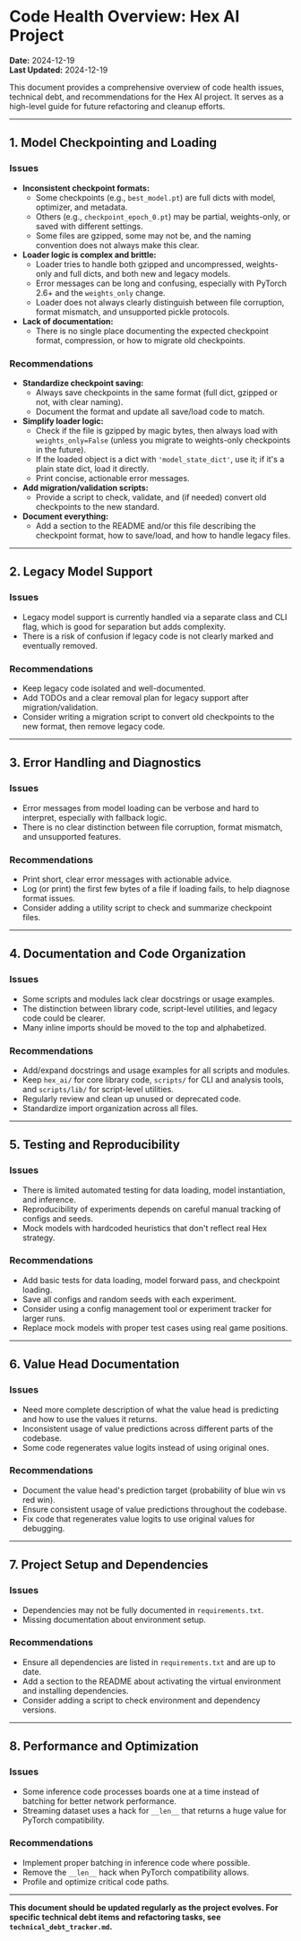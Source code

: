# Code Health Overview: Hex AI Project

**Date:** 2024-12-19  
**Last Updated:** 2024-12-19

This document provides a comprehensive overview of code health issues, technical debt, and recommendations for the Hex AI project. It serves as a high-level guide for future refactoring and cleanup efforts.

---

## 1. Model Checkpointing and Loading

### Issues
- **Inconsistent checkpoint formats:**
  - Some checkpoints (e.g., `best_model.pt`) are full dicts with model, optimizer, and metadata.
  - Others (e.g., `checkpoint_epoch_0.pt`) may be partial, weights-only, or saved with different settings.
  - Some files are gzipped, some may not be, and the naming convention does not always make this clear.
- **Loader logic is complex and brittle:**
  - Loader tries to handle both gzipped and uncompressed, weights-only and full dicts, and both new and legacy models.
  - Error messages can be long and confusing, especially with PyTorch 2.6+ and the `weights_only` change.
  - Loader does not always clearly distinguish between file corruption, format mismatch, and unsupported pickle protocols.
- **Lack of documentation:**
  - There is no single place documenting the expected checkpoint format, compression, or how to migrate old checkpoints.

### Recommendations
- **Standardize checkpoint saving:**
  - Always save checkpoints in the same format (full dict, gzipped or not, with clear naming).
  - Document the format and update all save/load code to match.
- **Simplify loader logic:**
  - Check if the file is gzipped by magic bytes, then always load with `weights_only=False` (unless you migrate to weights-only checkpoints in the future).
  - If the loaded object is a dict with `'model_state_dict'`, use it; if it's a plain state dict, load it directly.
  - Print concise, actionable error messages.
- **Add migration/validation scripts:**
  - Provide a script to check, validate, and (if needed) convert old checkpoints to the new standard.
- **Document everything:**
  - Add a section to the README and/or this file describing the checkpoint format, how to save/load, and how to handle legacy files.

---

## 2. Legacy Model Support

### Issues
- Legacy model support is currently handled via a separate class and CLI flag, which is good for separation but adds complexity.
- There is a risk of confusion if legacy code is not clearly marked and eventually removed.

### Recommendations
- Keep legacy code isolated and well-documented.
- Add TODOs and a clear removal plan for legacy support after migration/validation.
- Consider writing a migration script to convert old checkpoints to the new format, then remove legacy code.

---

## 3. Error Handling and Diagnostics

### Issues
- Error messages from model loading can be verbose and hard to interpret, especially with fallback logic.
- There is no clear distinction between file corruption, format mismatch, and unsupported features.

### Recommendations
- Print short, clear error messages with actionable advice.
- Log (or print) the first few bytes of a file if loading fails, to help diagnose format issues.
- Consider adding a utility script to check and summarize checkpoint files.

---

## 4. Documentation and Code Organization

### Issues
- Some scripts and modules lack clear docstrings or usage examples.
- The distinction between library code, script-level utilities, and legacy code could be clearer.
- Many inline imports should be moved to the top and alphabetized.

### Recommendations
- Add/expand docstrings and usage examples for all scripts and modules.
- Keep `hex_ai/` for core library code, `scripts/` for CLI and analysis tools, and `scripts/lib/` for script-level utilities.
- Regularly review and clean up unused or deprecated code.
- Standardize import organization across all files.

---

## 5. Testing and Reproducibility

### Issues
- There is limited automated testing for data loading, model instantiation, and inference.
- Reproducibility of experiments depends on careful manual tracking of configs and seeds.
- Mock models with hardcoded heuristics that don't reflect real Hex strategy.

### Recommendations
- Add basic tests for data loading, model forward pass, and checkpoint loading.
- Save all configs and random seeds with each experiment.
- Consider using a config management tool or experiment tracker for larger runs.
- Replace mock models with proper test cases using real game positions.

---

## 6. Value Head Documentation

### Issues
- Need more complete description of what the value head is predicting and how to use the values it returns.
- Inconsistent usage of value predictions across different parts of the codebase.
- Some code regenerates value logits instead of using original ones.

### Recommendations
- Document the value head's prediction target (probability of blue win vs red win).
- Ensure consistent usage of value predictions throughout the codebase.
- Fix code that regenerates value logits to use original values for debugging.

---

## 7. Project Setup and Dependencies

### Issues
- Dependencies may not be fully documented in `requirements.txt`.
- Missing documentation about environment setup.

### Recommendations
- Ensure all dependencies are listed in `requirements.txt` and are up to date.
- Add a section to the README about activating the virtual environment and installing dependencies.
- Consider adding a script to check environment and dependency versions.

---

## 8. Performance and Optimization

### Issues
- Some inference code processes boards one at a time instead of batching for better network performance.
- Streaming dataset uses a hack for `__len__` that returns a huge value for PyTorch compatibility.

### Recommendations
- Implement proper batching in inference code where possible.
- Remove the `__len__` hack when PyTorch compatibility allows.
- Profile and optimize critical code paths.

---

**This document should be updated regularly as the project evolves. For specific technical debt items and refactoring tasks, see `technical_debt_tracker.md`.** 